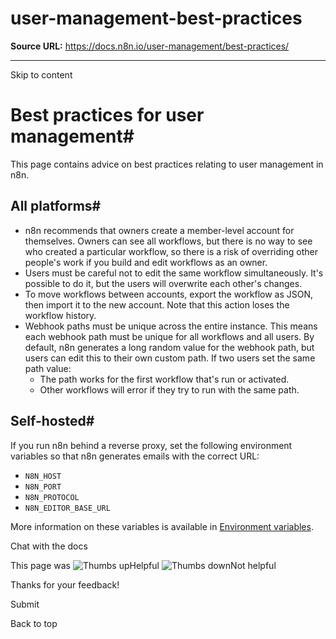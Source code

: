 # user-management-best-practices

**Source URL:** https://docs.n8n.io/user-management/best-practices/

---

Skip to content 

[ ](https://github.com/n8n-io/n8n-docs/edit/main/docs/user-management/best-practices.md "Edit this page")

# Best practices for user management#

This page contains advice on best practices relating to user management in n8n.

## All platforms#

  * n8n recommends that owners create a member-level account for themselves. Owners can see all workflows, but there is no way to see who created a particular workflow, so there is a risk of overriding other people's work if you build and edit workflows as an owner.
  * Users must be careful not to edit the same workflow simultaneously. It's possible to do it, but the users will overwrite each other's changes.
  * To move workflows between accounts, export the workflow as JSON, then import it to the new account. Note that this action loses the workflow history.
  * Webhook paths must be unique across the entire instance. This means each webhook path must be unique for all workflows and all users. By default, n8n generates a long random value for the webhook path, but users can edit this to their own custom path. If two users set the same path value:
    * The path works for the first workflow that's run or activated.
    * Other workflows will error if they try to run with the same path.



## Self-hosted#

If you run n8n behind a reverse proxy, set the following environment variables so that n8n generates emails with the correct URL:

  * `N8N_HOST`
  * `N8N_PORT`
  * `N8N_PROTOCOL`
  * `N8N_EDITOR_BASE_URL`



More information on these variables is available in [Environment variables](../../hosting/configuration/environment-variables/).

Chat with the docs

This page was ![Thumbs up](/_images/assets/thumb_up.png)Helpful  ![Thumbs down](/_images/assets/thumb_down.png)Not helpful 

Thanks for your feedback! 

Submit 

Back to top
